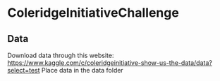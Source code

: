 # ColeridgeInitiativeChallenge

## Data
Download data through this website: https://www.kaggle.com/c/coleridgeinitiative-show-us-the-data/data?select=test
Place data in the data folder
